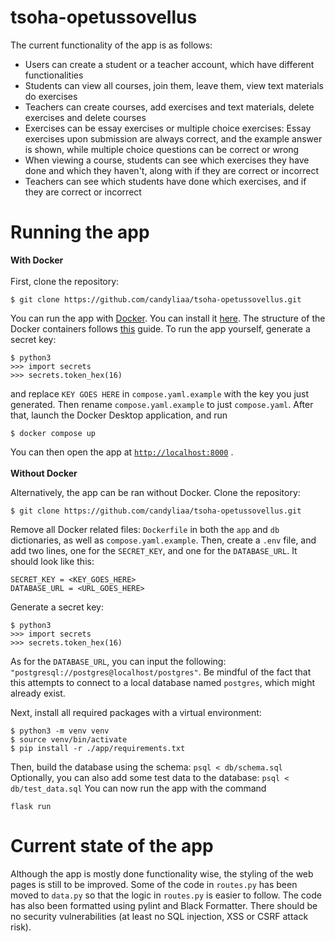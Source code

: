 # tsoha-opetussovellus
The current functionality of the app is as follows:
- Users can create a student or a teacher account, which have different functionalities
- Students can view all courses, join them, leave them, view text materials do exercises
- Teachers can create courses, add exercises and text materials, delete exercises and delete courses
- Exercises can be essay exercises or multiple choice exercises: Essay exercises upon submission are always correct, and the example answer is shown, while multiple choice questions can be correct or wrong
- When viewing a course, students can see which exercises they have done and which they haven't, along with if they are correct or incorrect
- Teachers can see which students have done which exercises, and if they are correct or incorrect

# Running the app
**With Docker** <br />
<br />
First, clone the repository:
```
$ git clone https://github.com/candyliaa/tsoha-opetussovellus.git
```
You can run the app with [Docker](https://www.docker.com/). You can install it [here](https://docs.docker.com/get-docker/).
The structure of the Docker containers follows [this](https://docs.docker.com/compose/gettingstarted/) guide.
To run the app yourself, generate a secret key: 
```
$ python3
>>> import secrets
>>> secrets.token_hex(16)
```
and replace `KEY GOES HERE` in `compose.yaml.example` with the key you just generated. Then rename `compose.yaml.example` to just `compose.yaml`.
After that, launch the Docker Desktop application, and run
```
$ docker compose up
```
You can then open the app at [`http://localhost:8000`](http://localhost:8000) . <br />
<br />
**Without Docker**

Alternatively, the app can be ran without Docker.
Clone the repository:
```
$ git clone https://github.com/candyliaa/tsoha-opetussovellus.git
```
Remove all Docker related files: `Dockerfile` in both the `app` and `db` dictionaries, as well as `compose.yaml.example`.
Then, create a `.env` file, and add two lines, one for the `SECRET_KEY`, and one for the `DATABASE_URL`. It should look like this:
```
SECRET_KEY = <KEY_GOES_HERE>
DATABASE_URL = <URL_GOES_HERE>
```
Generate a secret key:
```
$ python3
>>> import secrets
>>> secrets.token_hex(16)
```
As for the `DATABASE_URL`, you can input the following: `"postgresql://postgres@localhost/postgres"`. 
Be mindful of the fact that this attempts to connect to a local database named `postgres`, which might already exist.

Next, install all required packages with a virtual environment:
```
$ python3 -m venv venv
$ source venv/bin/activate
$ pip install -r ./app/requirements.txt
```
Then, build the database using the schema:
`psql < db/schema.sql`
Optionally, you can also add some test data to the database:
`psql < db/test_data.sql`
You can now run the app with the command
```
flask run
```

# Current state of the app
Although the app is mostly done functionality wise, the styling of the web pages is still to be improved. Some of the code in `routes.py` has been moved to `data.py` so that the logic in `routes.py` is easier to follow. The code has also been formatted using pylint and Black Formatter.
There should be no security vulnerabilities (at least no SQL injection, XSS or CSRF attack risk). 

